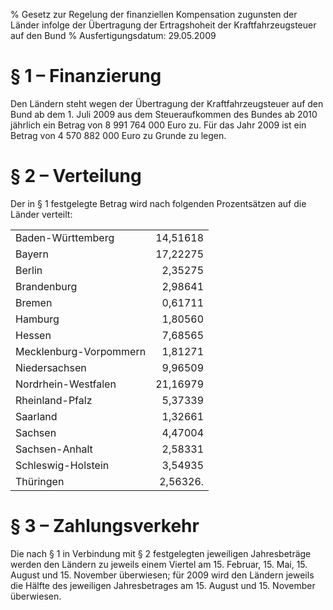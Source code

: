 % Gesetz zur Regelung der finanziellen Kompensation zugunsten der Länder infolge der Übertragung der Ertragshoheit der Kraftfahrzeugsteuer auf den Bund
% Ausfertigungsdatum: 29.05.2009
 
# § 1 – Finanzierung

Den Ländern steht wegen der Übertragung der Kraftfahrzeugsteuer auf den Bund ab dem 1. Juli 2009 aus dem Steueraufkommen des Bundes ab 2010 jährlich ein Betrag von 8 991 764 000 Euro zu. Für das Jahr 2009 ist ein Betrag von 4 570 882 000 Euro zu Grunde zu legen.

# § 2 – Verteilung

Der in § 1 festgelegte Betrag wird nach folgenden Prozentsätzen auf die Länder verteilt:

|                        |           |
|:-----------------------|----------:|
| Baden-Württemberg      |  14,51618 |
| Bayern                 |  17,22275 |
| Berlin                 |   2,35275 |
| Brandenburg            |   2,98641 |
| Bremen                 |   0,61711 |
| Hamburg                |   1,80560 |
| Hessen                 |   7,68565 |
| Mecklenburg-Vorpommern |   1,81271 |
| Niedersachsen          |   9,96509 |
| Nordrhein-Westfalen    |  21,16979 |
| Rheinland-Pfalz        |   5,37339 |
| Saarland               |   1,32661 |
| Sachsen                |   4,47004 |
| Sachsen-Anhalt         |   2,58331 |
| Schleswig-Holstein     |   3,54935 |
| Thüringen              |  2,56326. |

# § 3 – Zahlungsverkehr

Die nach § 1 in Verbindung mit § 2 festgelegten jeweiligen Jahresbeträge werden den Ländern zu jeweils einem Viertel am 15. Februar, 15. Mai, 15. August und 15. November überwiesen; für 2009 wird den Ländern jeweils die Hälfte des jeweiligen Jahresbetrages am 15. August und 15. November überwiesen.
